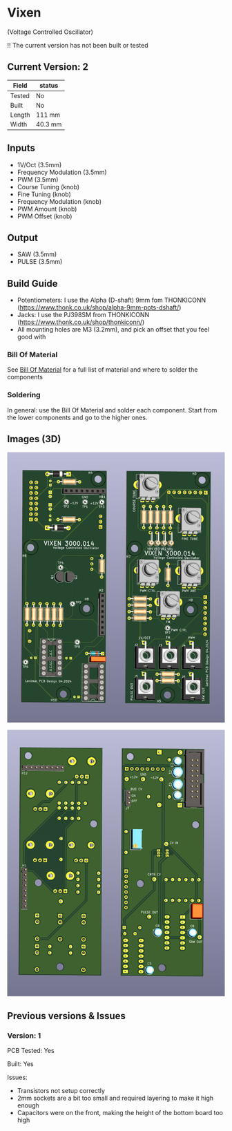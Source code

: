 # Vixen
(Voltage Controlled Oscillator)

!! The current version has not been built or tested


## Current Version: 2

| Field  | status  |
|--------|---------|
| Tested | No      |
| Built  | No      |
| Length | 111 mm  |
| Width  | 40.3 mm |

## Inputs

- 1V/Oct (3.5mm)
- Frequency Modulation (3.5mm)
- PWM (3.5mm)
- Course Tuning (knob)
- Fine Tuning (knob)
- Frequency Modulation (knob)
- PWM Amount (knob)
- PWM Offset (knob)

## Output

- SAW (3.5mm)
- PULSE (3.5mm)


## Build Guide

- Potentiometers: I use the Alpha (D-shaft) 9mm fom THONKICONN (https://www.thonk.co.uk/shop/alpha-9mm-pots-dshaft/)
- Jacks: I use the PJ398SM from THONKICONN (https://www.thonk.co.uk/shop/thonkiconn/)
- All mounting holes are M3 (3.2mm), and pick an offset that you feel good with

### Bill Of Material

See [Bill Of Material](./kiCad/BOM.csv) for a full list of material and where to solder the components


### Soldering

In general: use the Bill Of Material and solder each component. Start from the lower components and go to the higher ones.


## Images (3D)

![vixen_3D_front.png](./img/vixen_3D_front.png)

![vixen_3D_back.png](./img/vixen_3D_back.png)


## Previous versions & Issues

### Version: 1
PCB Tested: Yes

Built: Yes

Issues:
- Transistors not setup correctly
- 2mm sockets are a bit too small and required layering to make it high enough
- Capacitors were on the front, making the height of the bottom board too high